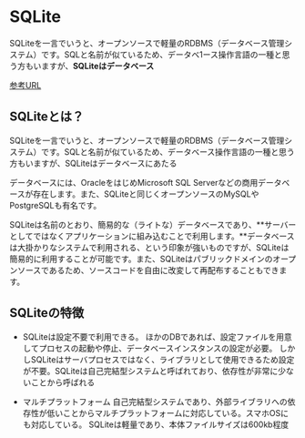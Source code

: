 # SQLite

SQLiteを一言でいうと、オープンソースで軽量のRDBMS（データベース管理システム）です。SQLと名前が似ているため、データベ1ース操作言語の一種と思う方もいますが、**SQLiteはデータベース**

[参考URL](https://products.sint.co.jp/topsic/blog/sqlite)

## SQLiteとは？

SQLiteを一言でいうと、オープンソースで軽量のRDBMS（データベース管理システム）です。SQLと名前が似ているため、データベース操作言語の一種と思う方もいますが、SQLiteはデータベースにあたる

データベースには、OracleをはじめMicrosoft SQL Serverなどの商用データベースが存在します。また、SQLiteと同じくオープンソースのMySQLやPostgreSQLも有名です。

SQLiteは名前のとおり、簡易的な（ライトな）データベースであり、**サーバーとしてではなくアプリケーションに組み込むことで利用します。**データベースは大掛かりなシステムで利用される、という印象が強いものですが、SQLiteは簡易的に利用することが可能です。また、SQLiteはパブリックドメインのオープンソースであるため、ソースコードを自由に改変して再配布することもできます。

## SQLiteの特徴

- SQLiteは設定不要で利用できる。
ほかのDBであれば、設定ファイルを用意してプロセスの起動や停止、データベースインスタンスの設定が必要。
しかしSQLiteはサーバプロセスではなく、ライブラリとして使用できるため設定が不要。SQLiteは自己完結型システムと呼ばれており、依存性が非常に少ないことから呼ばれる

- マルチプラットフォーム
自己完結型システムであり、外部ライブラリへの依存性が低いことからマルチプラットフォームに対応している。スマホOSにも対応している。
SQLiteは軽量であり、本体ファイルサイズは600kb程度
